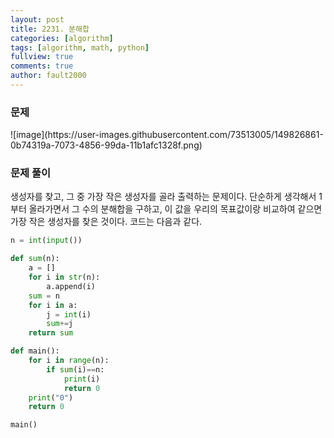 ```yaml
---
layout: post
title: 2231. 분해합
categories: [algorithm]
tags: [algorithm, math, python]
fullview: true
comments: true
author: fault2000
---
```

<h3>문제</h3>
![image](https://user-images.githubusercontent.com/73513005/149826861-0b74319a-7073-4856-99da-11b1afc1328f.png)
<h3>문제 풀이</h3>
생성자를 찾고, 그 중 가장 작은 생성자를 골라 출력하는 문제이다. 단순하게 생각해서 1부터 올라가면서 그 수의 분해합을 구하고, 이 값을 우리의 목표값이랑 비교하여 같으면 가장 작은 생성자를 찾은 것이다. 코드는 다음과 같다.

```python
n = int(input())

def sum(n):
    a = []
    for i in str(n):
        a.append(i)
    sum = n
    for i in a:
        j = int(i)
        sum+=j
    return sum

def main():
    for i in range(n):
        if sum(i)==n:
            print(i)
            return 0
    print("0")
    return 0

main()
```